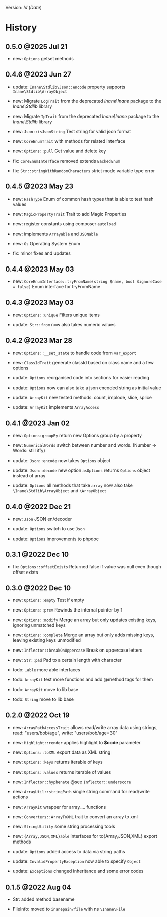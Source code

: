 Version: $Id$ ($Date$)

# History

## 0.5.0 @2025 Jul 21

- new: `Options` getset methods

## 0.4.6 @2023 Jun 27

- update: `Inane\Stdlib\Json::encode` property supports
  `Inane\Stdlib\ArrayObject`

- new: Migrate `LogTrait` from the deprecated *Inane\Inane* package to
  the *Inane\Stdlib* library

- new: Migrate `IpTrait` from the deprecated *Inane\Inane* package to
  the *Inane\Stdlib* library

- new: `Json::isJsonString` Test string for valid json format

- new: `CoreEnumTrait` with methods for related interface

- new: `Options::pull` Get value and delete key

- fix: `CoreEnumInterface` removed extends `BackedEnum`

- fix: `Str::stringWithRandomCharacters` strict mode variable type error

## 0.4.5 @2023 May 23

- new: `HashType` Enum of common hash types that is able to test hash
  values

- new: `MagicPropertyTrait` Trait to add Magic Properties

- new: register constants using composer `autoload`

- new: implements `Arrayable` and `JSONable`

- new: `Os` Operating System Enum

- fix: minor fixes and updates

## 0.4.4 @2023 May 03

- new:
  `CoreEnumInterface::tryFromName(string $name, bool $ignoreCase = false)`
  Enum interface for tryFromName

## 0.4.3 @2023 May 03

- new: `Options::unique` Filters unique items

- update: `Str::from` now also takes numeric values

## 0.4.2 @2023 Mar 28

- new: `Options::__set_state` to handle code from `var_export`

- new: `ClassIdTrait` generate classId based on class name and a few
  options

- update: `Options` reorganised code into sections for easier reading

- update: `Options` now can also take a json encoded string as initial
  value

- update: `ArrayKit` new tested methods: count, implode, slice, splice

- update: `ArrayKit` implements `ArrayAccess`

## 0.4.1 @2023 Jan 02

- new: `Options:groupBy` return new Options group by a property

- new: `NumericalWords` switch between number and words. (Number =&gt;
  Words: still iffy)

- update: `Json::encode` now takes `Options` object

- update: `Json::decode` new option `asOptions` returns `Options` object
  instead of array

- update: `Options` all methods that take `array` now also take
  `\Inane\Stdlib\ArrayObject` and `\ArrayObject`

## 0.4.0 @2022 Dec 21

- new: `Json` JSON en/decoder

- update: `Options` switch to use `Json`

- update: `Options` improvements to phpdoc

## 0.3.1 @2022 Dec 10

- fix: `Options::offsetExists` Returned false if value was null even
  though offset exists

## 0.3.0 @2022 Dec 10

- new: `Options::empty` Test if empty

- new: `Options::prev` Rewinds the internal pointer by 1

- new: `Options::modify` Merge an array but only updates existing keys,
  ignoring unmatched keys

- new: `Options::complete` Merge an array but only adds missing keys,
  leaving existing keys unmodified

- new: `Inflector::breakOnUppercase` Break on uppercase letters

- new: `Str::pad` Pad to a certain length with character

- todo: `…​able` more able interfaces

- todo: `ArrayKit` test more functions and add @method tags for them

- todo: `ArrayKit` move to lib base

- todo: `String` move to lib base

## 0.2.0 @2022 Oct 19

- new: `ArrayPathAccessTrait` allows read/write array data using
  strings, read: "users/bob/age", write: "users/bob/age=30"

- new: `Highlight::render` applies highlight to **$code** parameter

- new: `Options::toXML` export data as XML string

- new: `Options::keys` returns iterable of keys

- new: `Options::values` returns iterable of values

- new: `Inflector::hyphenate` @see `Inflector::underscore`

- new: `ArrayUtil::stringPath` single string command for read/write
  actions

- new: `ArrayKit` wrapper for array\_… functions

- new: `Converters::ArrayToXML` trait to convert an array to xml

- new: `StringUtility` some string processing tools

- new: `{Array,JSON,XML}able` interfaces for to{Array,JSON,XML} export
  methods

- update: `Options` added access to data via string paths

- update: `InvalidPropertyException` now able to specify `Object`

- update: `Exceptions` changed inheritance and some error codes

## 0.1.5 @2022 Aug 04

- Str: added method basename

- FileInfo: moved to `inanepain/file` with ns `\Inane\File`

